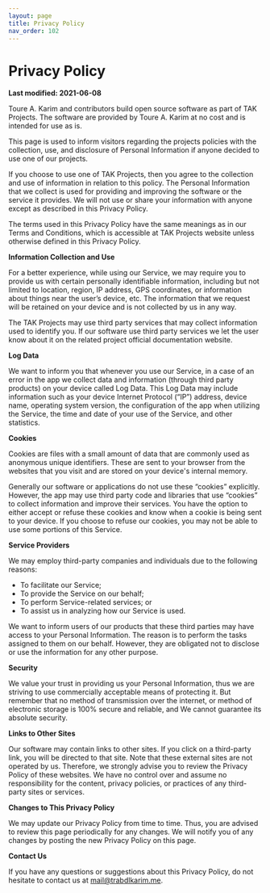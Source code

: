 ```yaml
---
layout: page
title: Privacy Policy
nav_order: 102
---
```


# Privacy Policy

**Last modified: 2021-06-08**

Toure A. Karim and contributors build open source software as part of TAK Projects. The software are provided by Toure A. Karim at no cost and is intended for use as is.

This page is used to inform visitors regarding the projects policies with the collection, use, and disclosure of Personal Information if anyone decided to use one of our projects.

If you choose to use one of TAK Projects, then you agree to the collection and use of information in relation to this policy. The Personal Information that we collect is used for providing and improving the software or the service it provides. We will not use or share your information with anyone except as described in this Privacy Policy.

The terms used in this Privacy Policy have the same meanings as in our Terms and Conditions, which is accessible at TAK Projects website unless otherwise defined in this Privacy Policy.

**Information Collection and Use**

For a better experience, while using our Service, we may require you to provide us with certain personally identifiable information, including but not limited to location, region, IP address, GPS coordinates, or information about things near the user’s device, etc. The information that we request will be retained on your device and is not collected by us in any way.

The TAK Projects may use third party services that may collect information used to identify you. If our software use third party services we let the user know about it on the related project official documentation website. 

**Log Data**

We want to inform you that whenever you use our Service, in a case of an error in the app we collect data and information (through third party products) on your device called Log Data. This Log Data may include information such as your device Internet Protocol (“IP”) address, device name, operating system version, the configuration of the app when utilizing the Service, the time and date of your use of the Service, and other statistics.

**Cookies**

Cookies are files with a small amount of data that are commonly used as anonymous unique identifiers. These are sent to your browser from the websites that you visit and are stored on your device's internal memory.

Generally our software or applications do not use these “cookies” explicitly. However, the app may use third party code and libraries that use “cookies” to collect information and improve their services. You have the option to either accept or refuse these cookies and know when a cookie is being sent to your device. If you choose to refuse our cookies, you may not be able to use some portions of this Service.

**Service Providers**

We may employ third-party companies and individuals due to the following reasons:

*   To facilitate our Service;
*   To provide the Service on our behalf;
*   To perform Service-related services; or
*   To assist us in analyzing how our Service is used.

We want to inform users of our products that these third parties may have access to your Personal Information. The reason is to perform the tasks assigned to them on our behalf. However, they are obligated not to disclose or use the information for any other purpose.

**Security**

We value your trust in providing us your Personal Information, thus we are striving to use commercially acceptable means of protecting it. But remember that no method of transmission over the internet, or method of electronic storage is 100% secure and reliable, and We cannot guarantee its absolute security.

**Links to Other Sites**

Our software may contain links to other sites. If you click on a third-party link, you will be directed to that site. Note that these external sites are not operated by us. Therefore, we strongly advise you to review the Privacy Policy of these websites. We have no control over and assume no responsibility for the content, privacy policies, or practices of any third-party sites or services.


**Changes to This Privacy Policy**

We may update our Privacy Policy from time to time. Thus, you are advised to review this page periodically for any changes. We will notify you of any changes by posting the new Privacy Policy on this page.


**Contact Us**

If you have any questions or suggestions about this Privacy Policy, do not hesitate to contact us at [mail@trabdlkarim.me](mailto:mail@trabdlkarim.me).
